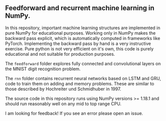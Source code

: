Feedforward and recurrent machine learning in NumPy.
-----------------------------------------------------

In this repository, important machine learning structures are implemented 
in pure NumPy for educational purposes. Working only in NumPy makes the backward
pass explicit, which is automatically computed in frameworks like PyTorch.
Implementing the backward pass by hand is a very instructive exercise.
Pure python is not very efficient on it's own, this code is purely educational
and not suitable for production purposes.

The ```feedforward``` folder explores fully connected and convolutional
layers on the MNIST digit recognition problem.

The ```rnn``` folder contains recurrent neural networks based on LSTM and
GRU, code to train them on adding and memory problems. These are similar
to those described by Hochreiter und Schmidhuber in 1997.

The source code in this repository runs using NumPy versions >= 1.18.1
and should run reasonably well on any mid to top range CPU.

I am looking for feedback! If you see an error please open an issue.

